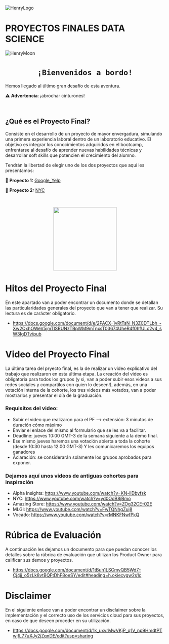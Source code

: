 ![HenryLogo](https://d31uz8lwfmyn8g.cloudfront.net/Assets/logo-henry-white-lg.png)

# **PROYECTOS FINALES DATA SCIENCE**

![HenryMoon](https://blog.soyhenry.com/content/images/size/w2000/2022/01/Currcula-Henry.png)


# <h1 align="center">**`¡Bienvenidos a bordo!`**</h1>

Hemos llegado al último gran desafío de esta aventura.

⚠️ **Advertencia**: ¡abrochar cinturones! 

</br>

## **¿Qué es el Proyecto Final?**

Consiste en el desarrollo de un proyecto de mayor envergadura, simulando una primera experiencia laboral dentro de un laboratorio educativo. El objetivo es integrar los conocimientos adquiridos en el bootcamp, enfrentarse al desafío de aprender nuevas habilidades técnicas y desarrollar soft skills que potencien el crecimiento del alumno.

Tendrán la libertad de elegir uno de los dos proyectos que aquí les presentamos:

🚀 **Proyecto 1:** [Google_Yelp](https://github.com/soyHenry/PF_DS/blob/FULL-TIME/Proyectos/yelp-goople.md)

🚀 **Proyecto 2:** [NYC](https://github.com/soyHenry/PF_DS/blob/FULL-TIME/Proyectos/nyc_taxis%2Bco2.md)


</br> <p align="center"> <img src= "https://media.giphy.com/media/N6YkmfQBeEEjLDcoDl/giphy.gif" height="200"> </p>

# Hitos del Proyecto Final
En este apartado van a poder encontrar un documento donde se detallan las particularidades generales del proyecto que van a tener que realizar. Su lectura es de carácter obligatorio.
- https://docs.google.com/document/d/e/2PACX-1vRtTsN_N3Z0DTLbh_-Xw2OxhOWeV5jmTISRUNzTBpWM9mTnxsT03674UheR4f0hfULc2v4_sW3IgDTv/pub

# Video del Proyecto Final
La última tarea del pryecto final, es la de realizar un video explicativo del trabajo que realizaron en esta última etapa. La creación del video es obligatoria para todos los grupos (y si, van a poder subir esos videos a sus redes sociales y compartilos con quien lo deseen!), además, en una votación interna de la cohorte, los tres videos más votados, van a poder mostrarlos y presentar el día de la graduación.

### Requisitos del video:
- Subir el video que realizaron para el PF --> extensión: 3 minutos de duración cómo máximo
- Enviar el enlace del mismo al formulario que se les va a facilitar.
- Deadline: jueves 10:00 GMT-3 de la semana siguiente a la demo final.
- Ese mismo jueves haremos una votación abierta a toda la cohorte (desde 10:30 hasta 12:00 GMT-3) Y les comunicaremos los equipos ganadores 
- Aclaración: se considerarán solamente los grupos aprobados para exponer.

### Dejamos aquí unos videos de antiguas cohortes para inspiración 
- Alpha Insights: https://www.youtube.com/watch?v=KN-iIDbyfsk
- NYC: https://www.youtube.com/watch?v=yd0OdB8jBmo
- Amazing Store: https://www.youtube.com/watch?v=ZOg32CE-02E
- MLGI: https://www.youtube.com/watch?v=FwTQNhgZuj8
- Vocado: https://www.youtube.com/watch?v=rMNKFNwfPkQ

# Rúbrica de Evaluación
A continuación les dejamos un documento para que puedan conocer los detalles sobre la rúbrica de evaluación que utilizan los Product Owner para calificar sus demos y proyectos. 
- https://docs.google.com/document/d/1tBuh1LSCmvQB5Wd7-Cj4jj_o5zLk8vtBQFtDhF8oeSY/edit#heading=h.okiecvgw2s1c

# Disclaimer
En el siguiente enlace van a poder encontrar un disclaimer sobre la implementación y el correcto uso de los servicios cloud para sus proyectos, en caso de que deseen proceder en su utilización.
- https://docs.google.com/document/d/1k_uxvrMwVKjP_q1V_np9HmdtPTwjfL77uXJy2jZqnDE/edit?usp=sharing 
